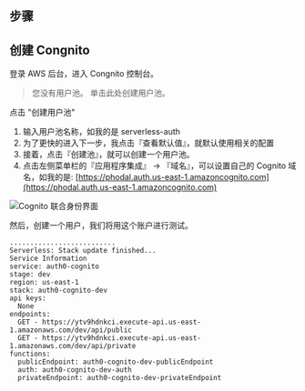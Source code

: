 步骤
---



创建 Congnito
---

登录 AWS 后台，进入 Congnito 控制台。

> 您没有用户池。 单击此处创建用户池。

点击 "创建用户池"

1. 输入用户池名称，如我的是 serverless-auth
2. 为了更快的进入下一步，我点击『查看默认值』，就默认使用相关的配置
3. 接着，点击『创建池』，就可以创建一个用户池。
4. 点击左侧菜单栏的『应用程序集成』 -> 『域名』，可以设置自己的 Cognito 域名，如我的是: [https://phodal.auth.us-east-1.amazoncognito.com](https://phodal.auth.us-east-1.amazoncognito.com)

![Cognito 联合身份界面](cognito-admin.png)

然后，创建一个用户，我们将用这个账户进行测试。

```
..........................
Serverless: Stack update finished...
Service Information
service: auth0-cognito
stage: dev
region: us-east-1
stack: auth0-cognito-dev
api keys:
  None
endpoints:
  GET - https://ytv9hdnkci.execute-api.us-east-1.amazonaws.com/dev/api/public
  GET - https://ytv9hdnkci.execute-api.us-east-1.amazonaws.com/dev/api/private
functions:
  publicEndpoint: auth0-cognito-dev-publicEndpoint
  auth: auth0-cognito-dev-auth
  privateEndpoint: auth0-cognito-dev-privateEndpoint
```



